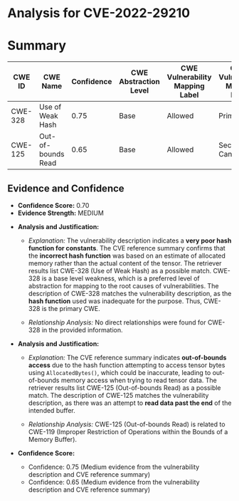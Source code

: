 # Analysis for CVE-2022-29210

# Summary
| CWE ID | CWE Name | Confidence | CWE Abstraction Level | CWE Vulnerability Mapping Label | CWE-Vulnerability Mapping Notes |
|---|---|---|---|---|---|
| CWE-328 | Use of Weak Hash | 0.75 | Base | Allowed | Primary CWE |
| CWE-125 | Out-of-bounds Read | 0.65 | Base | Allowed | Secondary Candidate |

## Evidence and Confidence

*   **Confidence Score:** 0.70
*   **Evidence Strength:** MEDIUM

- **Analysis and Justification:**  
  - *Explanation:* The vulnerability description indicates a **very poor hash function for constants**. The CVE reference summary confirms that the **incorrect hash function** was based on an estimate of allocated memory rather than the actual content of the tensor. The retriever results list CWE-328 (Use of Weak Hash) as a possible match. CWE-328 is a base level weakness, which is a preferred level of abstraction for mapping to the root causes of vulnerabilities. The description of CWE-328 matches the vulnerability description, as the **hash function** used was inadequate for the purpose. Thus, CWE-328 is the primary CWE.
  
  - *Relationship Analysis:* No direct relationships were found for CWE-328 in the provided information.

- **Analysis and Justification:**  
  - *Explanation:* The CVE reference summary indicates **out-of-bounds access** due to the hash function attempting to access tensor bytes using `AllocatedBytes()`, which could be inaccurate, leading to out-of-bounds memory access when trying to read tensor data. The retriever results list CWE-125 (Out-of-bounds Read) as a possible match. The description of CWE-125 matches the vulnerability description, as there was an attempt to **read data past the end** of the intended buffer.
  
  - *Relationship Analysis:* CWE-125 (Out-of-bounds Read) is related to CWE-119 (Improper Restriction of Operations within the Bounds of a Memory Buffer).

- **Confidence Score:**
  - Confidence: 0.75 (Medium evidence from the vulnerability description and CVE reference summary)
  - Confidence: 0.65 (Medium evidence from the vulnerability description and CVE reference summary)